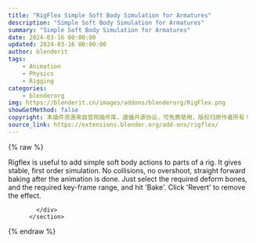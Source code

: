 ```yaml
---
title: "RigFlex Simple Soft Body Simulation for Armatures"
description: "Simple Soft Body Simulation for Armatures"
summary: "Simple Soft Body Simulation for Armatures"
date: 2024-03-16 00:00:00
updated: 2024-03-16 00:00:00
author: blenderit
tags: 
    - Animation
    - Physics
    - Rigging
categories:
    - blenderorg
img: https://blenderit.cn/images/addons/blenderorg/RigFlex.png
showGetMethod: false
copyright: 本插件资源来自官网插件库，遵循开源协议，可免费使用，版权归原作者所有！
source_link: https://extensions.blender.org/add-ons/rigflex/
---
```


{% raw %}
<section id="about" class="mt-3">
            <div class="box style-rich-text">
              <p>Rigflex is useful to add simple soft body actions to parts of a rig. It gives stable, first order simulation. No collisions, no overshoot, straight forward baking after the animation is done. Just select the required deform bones, and the required key-frame range, and hit 'Bake'. Click 'Revert' to remove the effect.</p>

            </div>
          </section>
<div style="display: none">blenderorg</div>
{% endraw %}